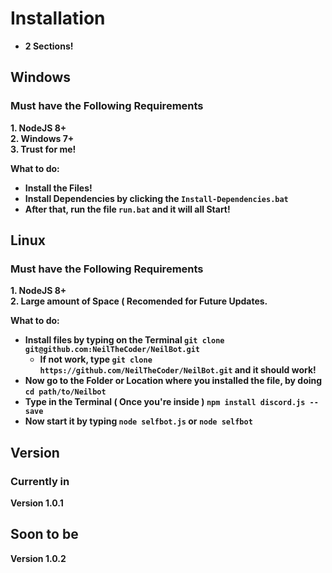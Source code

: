 # Installation
- **2 Sections!**

## Windows
### Must have the Following Requirements
**1. NodeJS 8+**  
**2. Windows 7+**  
**3. Trust for me!**  

**What to do:**  
- **Install the Files!**  
- **Install Dependencies by clicking the `Install-Dependencies.bat`**  
- **After that, run the file `run.bat` and it will all Start!**

## Linux    
### Must have the Following Requirements
**1. NodeJS 8+**  
**2. Large amount of Space ( Recomended for Future Updates.**  
  
**What to do:**  
- **Install files by typing on the Terminal `git clone git@github.com:NeilTheCoder/NeilBot.git`**  
   - **If not work, type `git clone https://github.com/NeilTheCoder/NeilBot.git` and it should work!**  
- **Now go to the Folder or Location where you installed the file, by doing `cd path/to/Neilbot`**  
- **Type in the Terminal ( Once you're inside ) `npm install discord.js --save`**  
- **Now start it by typing `node selfbot.js` or `node selfbot`**

## Version

### Currently in
**Version 1.0.1**

## Soon to be
**Version 1.0.2**
